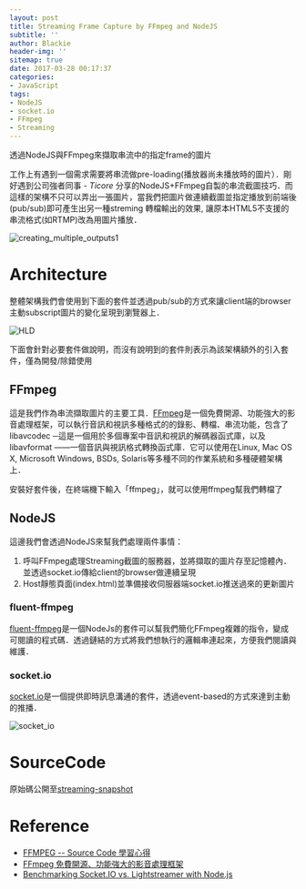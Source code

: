 ```yaml
---
layout: post
title: Streaming Frame Capture by FFmpeg and NodeJS
subtitle: ''
author: Blackie
header-img: ''
sitemap: true
date: 2017-03-28 00:17:37
categories:
- JavaScript
tags:
- NodeJS
- socket.io
- FFmpeg
- Streaming
---
```


透過NodeJS與FFmpeg來擷取串流中的指定frame的圖片

<!-- More -->

工作上有遇到一個需求需要將串流做pre-loading(播放器尚未播放時的圖片）．剛好遇到公司強者同事 - *Ticore* 分享的NodeJS+FFmpeg自製的串流截圖技巧．而這樣的架構不只可以弄出一張圖片，當我們把圖片做連續截圖並指定播放到前端後(pub/sub)即可產生出另一種streming 轉檔輸出的效果, 讓原本HTML5不支援的串流格式(如RTMP)改為用圖片播放．

![creating_multiple_outputs1](creating_multiple_outputs1.png)

# Architecture #

整體架構我們會使用到下面的套件並透過pub/sub的方式來讓client端的browser主動subscript圖片的變化呈現到瀏覽器上．

![HLD](HLD_Default.png)

下面會針對必要套件做說明，而沒有說明到的套件則表示為該架構額外的引入套件，僅為開發/除錯使用

## FFmpeg ##

這是我們作為串流擷取圖片的主要工具．[FFmpeg](https://ffmpeg.org/)是一個免費開源、功能強大的影音處理框架，可以執行音訊和視訊多種格式的的錄影、轉檔、串流功能，包含了libavcodec ─這是一個用於多個專案中音訊和視訊的解碼器函式庫，以及 libavformat ——一個音訊與視訊格式轉換函式庫．它可以使用在Linux, Mac OS X, Microsoft Windows, BSDs, Solaris等多種不同的作業系統和多種硬體架構上．

安裝好套件後，在終端機下輸入「ffmpeg」，就可以使用ffmpeg幫我們轉檔了

## NodeJS ##

這邊我們會透過NodeJS來幫我們處理兩件事情：

1. 呼叫FFmpeg處理Streaming截圖的服務器，並將擷取的圖片存至記憶體內．並透過socket.io傳給client的browser做連續呈現
2. Host靜態頁面(index.html)並準備接收伺服器端socket.io推送過來的更新圖片

### fluent-ffmpeg ###

[fluent-ffmpeg](https://github.com/fluent-ffmpeg/node-fluent-ffmpeg)是一個NodeJs的套件可以幫我們簡化FFmpeg複雜的指令，變成可閱讀的程式碼．透過鏈結的方式將我們想執行的邏輯串連起來，方便我們閱讀與維護．

### socket.io ###

[socket.io](https://socket.io/)是一個提供即時訊息溝通的套件，透過event-based的方式來達到主動的推播． 

![socket_io](socket_io.png)

# SourceCode #

原始碼公開至[streaming-snapshot](https://github.com/blackie1019/streaming-snapshot)

# Reference #

- [FFMPEG -- Source Code 學習心得](http://albert-oma.blogspot.com/2013/03/ffmpeg-source-code.html)
- [FFmpeg 免費開源、功能強大的影音處理框架](https://magiclen.org/ffmpeg/)
- [Benchmarking Socket.IO vs. Lightstreamer with Node.js](http://blog.lightstreamer.com/2013/05/benchmarking-socketio-vs-lightstreamer.html)